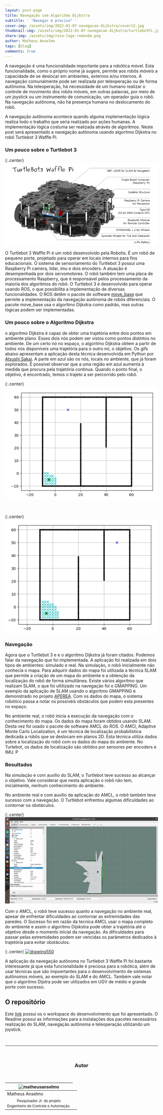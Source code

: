 ```yaml
---
layout: post-page
title: Navegação com Algoritmo Dijkstra
subtitle: ' "Navegar é preciso" '
cover-img: /assets/img/2022-01-07-navegacao-dijkstra/cover12.jpg
thumbnail-img: /assets/img/2022-01-07-navegacao-dijkstra/turtlebotPi.jpg
share-img: /assets/img/rosa-logo-redondo.png
author: Matheus Anselmo
tags: [blog]
comments: true
---
```



A navegação é uma funcionalidade importante para a robótica móvel. Esta funcionalidade, como o próprio nome já sugere, permite aos robôs móveis a capacidade de se deslocar em ambientes, externos e/ou internos. A navegação comunalmente pode ser realizada por teleoperação ou de forma autônoma. Na teleoperação, há necessidade de um humano realizar o controle de movimento dos robôs móveis, em outras palavras, por meio de um joystick ou um instrumento de comunicação, um operador  guia o robô. Na navegação autônoma, não há presença humana  no deslocamento do robô.
 
A navegação autônoma acontece quando alguma implementação lógica realiza todo o trabalho que seria realizado por ações humanas. A implementação lógica costuma ser realizada através de algoritmos. Neste post será apresentado a navegação autônoma usando algoritmo Dijkstra no robô Turtlebot 3 Waffle Pi.


### Um pouco sobre o Turtlebot 3

{:.center}
[![drawing550](../assets/img/2022-01-07-navegacao-dijkstra/turtlebot.png)](../assets/img/2022-01-07-navegacao-dijkstra/turtlebot.png)

O Turtlebot 3 Waffle Pi é um robô desenvolvido pela Robotis. É um robô de
pequeno porte, projetado para operar em locais internos
para fins educacionais. O sistema de sensoriamento do Turtlebot 3 possui uma Raspberry Pi camera, lidar, imu e dois encoders. A atuação é desempenhada por dois servomotores. O robô também tem uma placa de processamento Raspberry, que é responsável pelos processamento da maioria dos algoritmos do robô. O Turtlebot 3 é desenvolvido para operar usando ROS, o que possibilita  a implementação de diversas  funcionalidades. O ROS detêm o pacote de software [move_base](http://wiki.ros.org/move_base) que permite a implementação da navegação autônoma de robôs diferenciais. O pacote move_base usa o algoritmo Dijkstra como padrão, mas outras lógicas podem ser implementadas. 

### Um pouco sobre o Algoritmo Dijkstra
 
o algoritmo Dijkstra é capaz de obter uma trajetória entre
dois pontos em ambiente plano. Esses dois nós podem ser vistos como pontos distintos no ambiente. De um certo nó no
espaço, o algoritmo Dijkstra obtem a partir de todos nós disponíveis uma trajetória para o outro nó, o objetivo. Os gifs abaixo apresentam a aplicação desta técnica desenvolvida em Python por [Atsushi Sakai](https://iopscience.iop.org/article/10.1088/1757-899X/705/1/012037/pdf). A parte em azul são os nós, locais no ambiente, que já
foram explorados. É possível observar que a uma região em azul aumenta à medida que procura pela trajetória continua. Quando o ponto final, o objetivo, é encontrado, temos o trajeto a ser percorrido pelo robô.

{:.center}
[![drawing550](../assets/img/2022-01-07-navegacao-dijkstra/dij1.gif)](../assets/img/2022-01-07-navegacao-dijkstra/dij1.gif)

<br>

{:.center}
[![drawing550](../assets/img/2022-01-07-navegacao-dijkstra/dij2.gif)](../assets/img/2022-01-07-navegacao-dijkstra/dij2.gif)
 


### Navegação
 
Agora  que o Turtlebot 3 e e o algoritmo Dijkstra já foram citados. Podemos falar da navegação que foi implementada. A aplicação foi realizada em dois tipos de ambientes: simulado e real. Na simulação, o robô inicialmente não conhecia o mapa. Para adquirir dados do mapa foi utilizada a técnica SLAM que permite a criação de um mapa do ambiente e a obtenção da localização do robô de forma simultânea. Existe vários algoritmo que realizam  SLAM, o que foi ultilizado na navegação foi o GMAPPING. Um exemplo da aplicação de SLAM usando o algoritmo GMAPPING é demonstrado no projeto [APEREA](https://mhar-vell.github.io/rasc/2021-07-28-aperea-slam/). Com os dados do mapa, o sistema robótico passa a notar os possivéis obstáculos que podem esta presentes no espaço.
 
No ambiente real, o robô inicia a execução da navegação com o conhecimento do mapa. Os dados do mapa foram obtidos usando SLAM. Desta vez foi usado o pacote de software AMCL do ROS. O AMCl, Adaptive Monte Carlo Localization, é um técnica de localização probabilística dedicada a robôs que se deslocam em planos 2D. Esta técnica utiliza dados sobre a localização do robô com os dados do mapa do ambiente. No Turtebot, os dados de localização são obtidos por sensores per encoders e IMU. P



### Resultados
 
Na simulação e com auxílio do SLAM, o Turtlebot teve sucesso ao alcançar o objetivo. Vale considerar que nesta aplicação o robô não tem, inicialmente, nenhum conhecimento do ambiente.
 
 
No ambiente real e com auxílio da aplicação do AMCL, o robô também teve sucesso com a navegação. O Turtlebot enfrentou algumas dificuldades ao contornar os obstáculos.
 
{:.center}
[![drawing550](../assets/img/2022-01-07-navegacao-dijkstra/turtle_waffle.gif)](../assets/img/2022-01-07-navegacao-dijkstra/turtle_waffle.gif)
 
 
Com o AMCL, o robô teve sucesso quanto a navegação  no ambiente real, apesar de enfrentar dificuldades ao contornar as extremidades das paredes. O Sucesso foi em razão da tecnica AMCL usar o mapa completo do ambiente e assim o algoritmo Dijskstra pode obter a trajetória até o objetivo desde o momento inicial da navegação. As dificuldades para passar pelas extremidades podem ser vencidas os parâmetros dedicados à trajetória para evitar obstáculos.
 
{:.center}
[![drawing550](../assets/img/2022-01-07-navegacao-dijkstra/real_waffle.gif)](../assets/img/2022-01-07-navegacao-dijkstra/real_waffle.gif)
 
 
A aplicação da navegação autônoma no Turtlebot 3 Waffle Pi foi bastante interessante já que esta funcionalidade é preciosa para a robótica, além de usar técnicas que são impoertantes para o desenvolvimento de sistemas autônomos móveis, ao exemplo do SLAM e do AMCL. Também vale notar que o algoritmo Dijstra pode ser utilizados em UGV de médio e grande porte com sucesso. 

## O repositório

Este [link](https://github.com/Brazilian-Institute-of-Robotics/bir_turtlebot_expl-dijkstra) possui os o workspace do desenvolvimento que foi apresentado. O Readme possui as informações  para a instalações dos pacotes necessários realização do SLAM, navegação autônoma  e teleoperação utilizando um joystick.


<br>


---------------------
<br>

<!-- autor -->
<center><h3 class="post-title">Autor</h3><br/></center>
<div class="row">
  <div class="col-xl-auto offset-xl-0 col-lg-4 offset-lg-0 center">
    <table class="table-borderless highlight">
      <thead>
        <tr>
          <th><img src="{{ 'assets/img/people/matheusanselmo-1.png' | relative_url }}" width="100" alt="matheusanselmo" class="img-fluid rounded-circle" /></th>
        </tr>
      </thead>
      <tbody>
        <tr class="font-weight-bolder" style="text-align: center margin-top: 0">
          <td>Matheus Anselmo</td>
        </tr>
        <tr style="text-align: center" >
          <td style="vertical-align: top"><small>Pesquisador Jr. do projeto <br>Engenheiro de Controle e Automação.</small></td>
          <td></td>
        </tr>
      </tbody>
    </table>
  </div>
</div>

<br>






